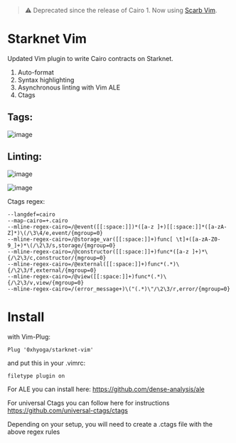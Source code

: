 > :warning: Deprecated since the release of Cairo 1. Now using <a href="https://github.com/swan-of-bodom/scarb-vim">Scarb Vim</a>.



# Starknet Vim

Updated Vim plugin to write Cairo contracts on Starknet.

1. Auto-format
2. Syntax highlighting
3. Asynchronous linting with Vim ALE
4. Ctags

## Tags:

![image](https://user-images.githubusercontent.com/97303883/187670633-604c8510-a6f1-42d0-a101-3e3be5bc5e34.png)

## Linting:

![image](https://user-images.githubusercontent.com/97303883/187670841-efd878ca-9060-4393-946a-24dee6101232.png)

![image](https://user-images.githubusercontent.com/97303883/187671080-936ceba9-33fd-4180-be48-8040a1694b53.png)

Ctags regex:

```
--langdef=cairo
--map-cairo=+.cairo
--mline-regex-cairo=/@event([[:space:]])*([a-z ]+)[[:space:]]*([a-zA-Z]*)\(/\3\4/e,event/{mgroup=0}
--mline-regex-cairo=/@storage_var([[:space:]]+)func[ \t]+([a-zA-Z0-9_]+)*\(/\2\3/s,storage/{mgroup=0}
--mline-regex-cairo=/@constructor([[:space:]]+)func*([a-z ]+)*\{/\2\3/c,constructor/{mgroup=0}
--mline-regex-cairo=/@external([[:space:]]+)func*(.*)\{/\2\3/f,external/{mgroup=0}
--mline-regex-cairo=/@view([[:space:]]+)func*(.*)\{/\2\3/v,view/{mgroup=0}
--mline-regex-cairo=/(error_message+)\("(.*)\"/\2\3/r,error/{mgroup=0}
```

# Install

with Vim-Plug:

`Plug '0xhyoga/starknet-vim'`

and put this in your .vimrc:

`filetype plugin on`

For ALE you can install here: https://github.com/dense-analysis/ale

For universal Ctags you can follow here for instructions https://github.com/universal-ctags/ctags 

Depending on your setup, you will need to create a .ctags file with the above regex rules
